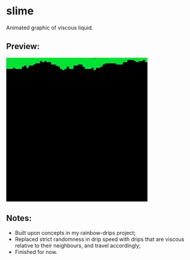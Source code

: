 # slime
Animated graphic of viscous liquid.

## Preview:

![demo of slime project](images/slime.gif)

## Notes:
* Built upon concepts in my rainbow-drips project;
* Replaced strict randomness in drip speed with drips that are viscous relative to their neighbours, and travel accordingly;
* Finished for now.